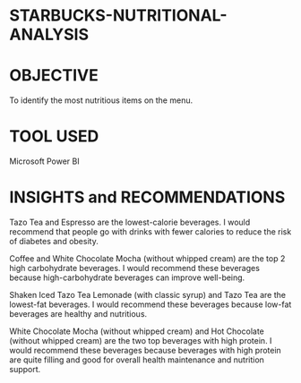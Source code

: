# STARBUCKS-NUTRITIONAL-ANALYSIS

# OBJECTIVE
To identify the most nutritious items on the menu.

# TOOL USED 
Microsoft Power BI

# INSIGHTS and RECOMMENDATIONS

Tazo Tea and Espresso are the lowest-calorie beverages. I would recommend that people go with drinks with fewer calories to reduce the risk of diabetes and obesity.

Coffee and White Chocolate Mocha (without whipped cream) are the top 2 high carbohydrate beverages. I would recommend these beverages because high-carbohydrate beverages can improve well-being.

Shaken Iced Tazo Tea Lemonade (with classic syrup) and Tazo Tea are the lowest-fat beverages. I would recommend these beverages because low-fat beverages are healthy and nutritious.

White Chocolate Mocha (without whipped cream) and Hot Chocolate (without whipped cream) are the two top beverages with high protein. I would recommend these beverages because beverages with high protein are quite filling and good for overall health maintenance and nutrition support.
